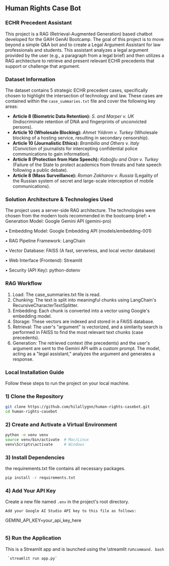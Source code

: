 ## Human Rights Case Bot ##
### ECHR Precedent Assistant ###

This project is a RAG (Retrieval-Augmented Generation) based chatbot developed for the GAIH GenAI Bootcamp.
The goal of this project is to move beyond a simple Q&A bot and to create a Legal Argument Assistant for law professionals and students.
This assistant analyzes a legal argument provided by the user (e.g., a paragraph from a legal brief) and then utilizes a RAG architecture to retrieve and present relevant ECHR precedents that support or challenge that argument.

### Dataset Information

The dataset contains 5 strategic ECHR precedent cases, specifically chosen to highlight the intersection of technology and law. These cases are contained within the `case_summaries.txt` file and cover the following key areas:

* **Article 8 (Biometric Data Retention):** *S. and Marper v. UK* (Indiscriminate retention of DNA and fingerprints of unconvicted persons).
* **Article 10 (Wholesale Blocking):** *Ahmet Yıldırım v. Turkey* (Wholesale blocking of a hosting service, resulting in secondary censorship).
* **Article 10 (Journalistic Ethics):** *Brambilla and Others v. Italy* (Conviction of journalists for intercepting confidential police communications to gain information).
* **Article 8 (Protection from Hate Speech):** *Kaboğlu and Oran v. Turkey* (Failure of the State to protect academics from threats and hate speech following a public debate).
* **Article 8 (Mass Surveillance):** *Roman Zakharov v. Russia* (Legality of the Russian system of secret and large-scale interception of mobile communications).



### Solution Architecture & Technologies Used
The project uses a server-side RAG architecture. The technologies were chosen from the modern tools recommended in the bootcamp brief:
• Generation Model: Google Gemini API (gemini-pro)

• Embedding Model: Google Embedding API (models/embedding-001)

• RAG Pipeline Framework: LangChain

• Vector Database: FAISS (A fast, serverless, and local vector database)

• Web Interface (Frontend): Streamlit

• Security (API Key): python-dotenv


### RAG Workflow
1. Load: The case_summaries.txt file is read.
2. Chunking: The text is split into meaningful chunks using LangChain's RecursiveCharacterTextSplitter.
3. Embedding: Each chunk is converted into a vector using Google's embedding model.
4. Storage: These vectors are indexed and stored in a FAISS database.
5. Retrieval: The user's "argument" is vectorized, and a similarity search is performed in FAISS to find the most relevant text chunks (case precedents).
6. Generation: The retrieved context (the precedents) and the user's argument are sent to the Gemini API with a custom prompt. The model, acting as a "legal assistant," analyzes the argument and generates a response.
### Local Installation Guide

Follow these steps to run the project on your local machine.

### 1) Clone the Repository
```bash
git clone https://github.com/hilallygnn/human-rights-casebot.git
cd human-rights-casebot
```
### 2) Create and Activate a Virtual Environment
```bash
python -m venv venv
source venv/bin/activate  # Mac/Linux
venv\Scripts\activate     # Windows
```
### 3) Install Dependencies
the requirements.txt file contains all necessary packages.
```bash
pip install -r requirements.txt
```
### 4) Add Your API Key
Create a new file named `.env` in the project's root directory.
```
Add your Google AI Studio API key to this file as follows:
```
GEMINI_API_KEY=your_api_key_here
```
```
### 5) Run the Application
This is a Streamlit app and is launched using the \streamlit run` command.
bash ` 
```
 `streamlit run app.py` 
```





